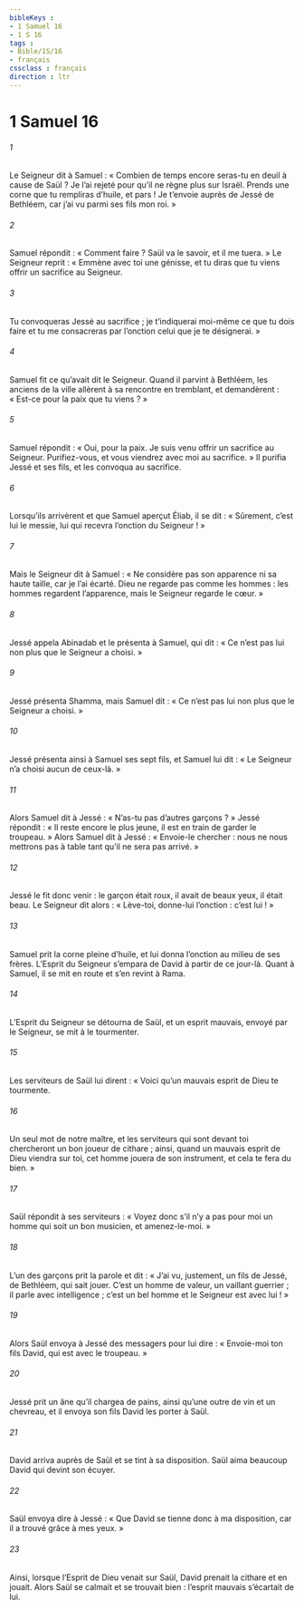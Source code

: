 ```yaml
---
bibleKeys : 
- 1 Samuel 16
- 1 S 16
tags : 
- Bible/1S/16
- français
cssclass : français
direction : ltr
---
```


# 1 Samuel 16

###### 1
Le Seigneur dit à Samuel : « Combien de temps encore seras-tu en deuil à cause de Saül ? Je l’ai rejeté pour qu’il ne règne plus sur Israël. Prends une corne que tu rempliras d’huile, et pars ! Je t’envoie auprès de Jessé de Bethléem, car j’ai vu parmi ses fils mon roi. »
###### 2
Samuel répondit : « Comment faire ? Saül va le savoir, et il me tuera. » Le Seigneur reprit : « Emmène avec toi une génisse, et tu diras que tu viens offrir un sacrifice au Seigneur.
###### 3
Tu convoqueras Jessé au sacrifice ; je t’indiquerai moi-même ce que tu dois faire et tu me consacreras par l’onction celui que je te désignerai. »
###### 4
Samuel fit ce qu’avait dit le Seigneur. Quand il parvint à Bethléem, les anciens de la ville allèrent à sa rencontre en tremblant, et demandèrent : « Est-ce pour la paix que tu viens ? »
###### 5
Samuel répondit : « Oui, pour la paix. Je suis venu offrir un sacrifice au Seigneur. Purifiez-vous, et vous viendrez avec moi au sacrifice. » Il purifia Jessé et ses fils, et les convoqua au sacrifice.
###### 6
Lorsqu’ils arrivèrent et que Samuel aperçut Éliab, il se dit : « Sûrement, c’est lui le messie, lui qui recevra l’onction du Seigneur ! »
###### 7
Mais le Seigneur dit à Samuel : « Ne considère pas son apparence ni sa haute taille, car je l’ai écarté. Dieu ne regarde pas comme les hommes : les hommes regardent l’apparence, mais le Seigneur regarde le cœur. »
###### 8
Jessé appela Abinadab et le présenta à Samuel, qui dit : « Ce n’est pas lui non plus que le Seigneur a choisi. »
###### 9
Jessé présenta Shamma, mais Samuel dit : « Ce n’est pas lui non plus que le Seigneur a choisi. »
###### 10
Jessé présenta ainsi à Samuel ses sept fils, et Samuel lui dit : « Le Seigneur n’a choisi aucun de ceux-là. »
###### 11
Alors Samuel dit à Jessé : « N’as-tu pas d’autres garçons ? » Jessé répondit : « Il reste encore le plus jeune, il est en train de garder le troupeau. » Alors Samuel dit à Jessé : « Envoie-le chercher : nous ne nous mettrons pas à table tant qu’il ne sera pas arrivé. »
###### 12
Jessé le fit donc venir : le garçon était roux, il avait de beaux yeux, il était beau. Le Seigneur dit alors : « Lève-toi, donne-lui l’onction : c’est lui ! »
###### 13
Samuel prit la corne pleine d’huile, et lui donna l’onction au milieu de ses frères. L’Esprit du Seigneur s’empara de David à partir de ce jour-là. Quant à Samuel, il se mit en route et s’en revint à Rama.
###### 14
L’Esprit du Seigneur se détourna de Saül, et un esprit mauvais, envoyé par le Seigneur, se mit à le tourmenter.
###### 15
Les serviteurs de Saül lui dirent : « Voici qu’un mauvais esprit de Dieu te tourmente.
###### 16
Un seul mot de notre maître, et les serviteurs qui sont devant toi chercheront un bon joueur de cithare ; ainsi, quand un mauvais esprit de Dieu viendra sur toi, cet homme jouera de son instrument, et cela te fera du bien. »
###### 17
Saül répondit à ses serviteurs : « Voyez donc s’il n’y a pas pour moi un homme qui soit un bon musicien, et amenez-le-moi. »
###### 18
L’un des garçons prit la parole et dit : « J’ai vu, justement, un fils de Jessé, de Bethléem, qui sait jouer. C’est un homme de valeur, un vaillant guerrier ; il parle avec intelligence ; c’est un bel homme et le Seigneur est avec lui ! »
###### 19
Alors Saül envoya à Jessé des messagers pour lui dire : « Envoie-moi ton fils David, qui est avec le troupeau. »
###### 20
Jessé prit un âne qu’il chargea de pains, ainsi qu’une outre de vin et un chevreau, et il envoya son fils David les porter à Saül.
###### 21
David arriva auprès de Saül et se tint à sa disposition. Saül aima beaucoup David qui devint son écuyer.
###### 22
Saül envoya dire à Jessé : « Que David se tienne donc à ma disposition, car il a trouvé grâce à mes yeux. »
###### 23
Ainsi, lorsque l’Esprit de Dieu venait sur Saül, David prenait la cithare et en jouait. Alors Saül se calmait et se trouvait bien : l’esprit mauvais s’écartait de lui.
